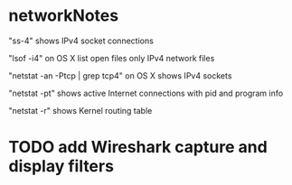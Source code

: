 # networkNotes

"ss-4" shows IPv4 socket connections

"lsof -i4" on OS X list open files only IPv4 network files

"netstat -an -Ptcp | grep tcp4" on OS X shows IPv4 sockets

"netstat -pt" shows active Internet connections with pid and program info

"netstat -r" shows Kernel routing table 


# TODO add Wireshark capture and display filters
